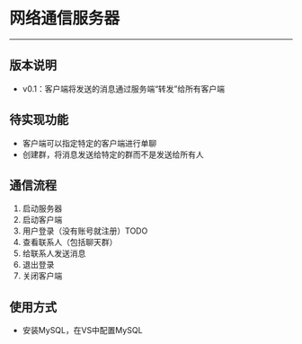 # 网络通信服务器

---

## 版本说明

- v0.1：客户端将发送的消息通过服务端“转发”给所有客户端

## 待实现功能

- 客户端可以指定特定的客户端进行单聊
- 创建群，将消息发送给特定的群而不是发送给所有人

## 通信流程

1. 启动服务器
2. 启动客户端
3. 用户登录（没有账号就注册）TODO
4. 查看联系人（包括聊天群）
5. 给联系人发送消息
6. 退出登录
7. 关闭客户端

## 使用方式

- 安装MySQL，在VS中配置MySQL